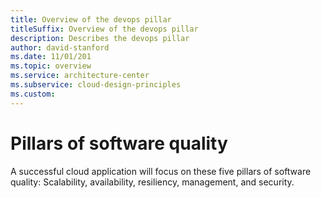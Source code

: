 ```yaml
---
title: Overview of the devops pillar 
titleSuffix: Overview of the devops pillar
description: Describes the devops pillar
author: david-stanford
ms.date: 11/01/201
ms.topic: overview
ms.service: architecture-center
ms.subservice: cloud-design-principles
ms.custom: 
---
```


# Pillars of software quality

A successful cloud application will focus on these five pillars of software quality: Scalability, availability, resiliency, management, and security.
